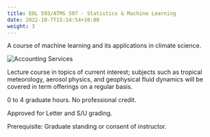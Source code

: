 ```yaml
---
title: EOL 593/ATMS 597 - Statistics & Machine Learning
date: 2022-10-7T15:14:54+10:00
weight: 3
---
```


A course of machine learning and its applications in climate science.

![Accounting Services](/images/austin-distel-nGc5RT2HmF0-unsplash.jpg)

Lecture course in topics of current interest; subjects such as tropical meteorology, aerosol physics, and geophysical fluid dynamics will be covered in term offerings on a regular basis. 

0 to 4 graduate hours. No professional credit. 

Approved for Letter and S/U grading. 

Prerequisite: Graduate standing or consent of instructor.
